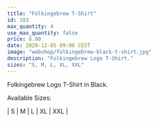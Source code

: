 ```yaml
---
title: "Folkingebrew T-Shirt"
id: 103
max_quantity: 4
use_max_quantity: false
price: 6.00
date: 2020-12-05 09:00 CEST
image: "webshop/folkingebrew-black-t-shirt.jpg"
description: "Folkingebrew Logo T-Shirt."
sizes: "S, M, L, XL, XXL"
---
```


Folkingebrew Logo T-Shirt in Black.

Available Sizes:

| S | M | L | XL | XXL |
